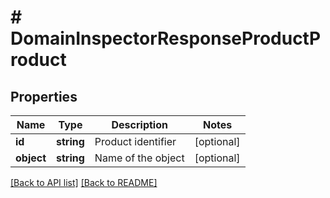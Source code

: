 # # DomainInspectorResponseProductProduct

## Properties

Name | Type | Description | Notes
------------ | ------------- | ------------- | -------------
**id** | **string** | Product identifier | [optional] 
**object** | **string** | Name of the object | [optional] 


[[Back to API list]](../../README.md#endpoints) [[Back to README]](../../README.md)
